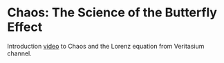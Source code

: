 # Chaos: The Science of the Butterfly Effect

Introduction [video](https://www.youtube.com/watch?v=fDek6cYijxI)
to Chaos and the Lorenz equation from Veritasium channel.
